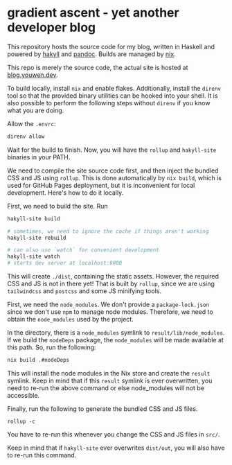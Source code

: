 # gradient ascent - yet another developer blog

This repository hosts the source code for my blog, written in Haskell and
powered by [hakyll](https://jaspervdj.be/hakyll/) and
[pandoc](https://pandoc.org). Builds are managed by [nix](https://nixos.org).

This repo is merely the source code, the actual site is hosted at
[blog.youwen.dev](https://blog.youwen.dev).

To build locally, install `nix` and enable flakes. Additionally, install the
`direnv` tool so that the provided binary utilities can be hooked into your
shell. It is also possible to perform the following steps without `direnv` if
you know what you are doing.

Allow the `.envrc`:

```sh
direnv allow
```

Wait for the build to finish. Now, you will have the `rollup` and `hakyll-site`
binaries in your PATH.

We need to compile the site source code first, and then inject the bundled CSS
and JS using `rollup`. This is done automatically by `nix build`, which is used
for GitHub Pages deployment, but it is inconvenient for local development.
Here's how to do it locally.

First, we need to build the site. Run

```sh
hakyll-site build

# sometimes, we need to ignore the cache if things aren't working
hakyll-site rebuild

# can also use `watch` for convenient development
hakyll-site watch
# starts dev server at localhost:8000
```

This will create `./dist`, containing the static assets. However, the required
CSS and JS is not in there yet! That is built by `rollup`, since we are using
`tailwindcss` and `postcss` and some JS minifying tools.

First, we need the `node_modules`. We don't provide a `package-lock.json` since
we don't use `npm` to manage node modules. Therefore, we need to obtain the
`node_modules` used by the project.

In the directory, there is a `node_modules` symlink to
`result/lib/node_modules`. If we build the `nodeDeps` package, the
`node_modules` will be made available at this path. So, run the following:

```sh
nix build .#nodeDeps
```

This will install the node modules in the Nix store and create the `result`
symlink. Keep in mind that if this `result` symlink is ever overwritten, you
need to re-run the above command or else node_modules will not be accessible.

Finally, run the following to generate the bundled CSS and JS files.

```
rollup -c
```

You have to re-run this whenever you change the CSS and JS files in `src/`.

Keep in mind that if `hakyll-site` ever overwrites `dist/out`, you will also
have to re-run this command.

<!--```sh-->
<!--nix build-->
<!---->
<!--nix run . watch-->
<!--```-->
<!---->
<!--This starts a hot reload server at `localhost:8000`.-->
<!---->
<!--```sh-->
<!--nix run . build-->
<!--```-->
